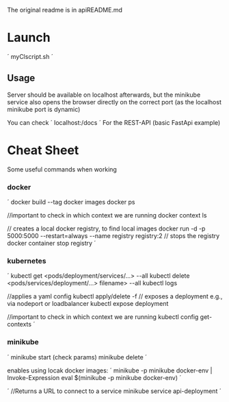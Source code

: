 The original readme is in apiREADME.md
# Launch
´
myClscript.sh
´

## Usage
Server should be available on localhost afterwards, but the minikube service also opens the browser directly on the correct port
(as the localhost minikube port is dynamic)

You can check 
´
localhost:<port>/docs 
´
For the REST-API (basic FastApi example)


# Cheat Sheet
Some useful commands when working
### docker
´
docker build --tag <name> <path-to-dockerfile-directory>
docker images
docker ps

//important to check in which context we are running
docker context ls 

// creates a local docker registry, to find local images
docker run -d -p 5000:5000 --restart=always --name registry registry:2
// stops the registry
docker container stop registry
´
### kubernetes
´
kubectl get <pods/deployment/services/...> --all
kubectl delete <pods/services/deployment/...> filename> --all
kubectl logs <pod-name>

//applies a yaml config
kubectl apply/delete -f <filename>
// exposes a deployment e.g., via nodeport or loadbalancer
kubectl expose deployment <name> 

//important to check in which context we are running
kubectl config get-contexts
´

### minikube
´
minikube start (check params)
minikube delete
´

enables using locak docker images:
´
minikube -p minikube docker-env | Invoke-Expression
eval $(minikube -p minikube docker-env)
´

´
//Returns a URL to connect to a service
minikube service api-deployment 
´